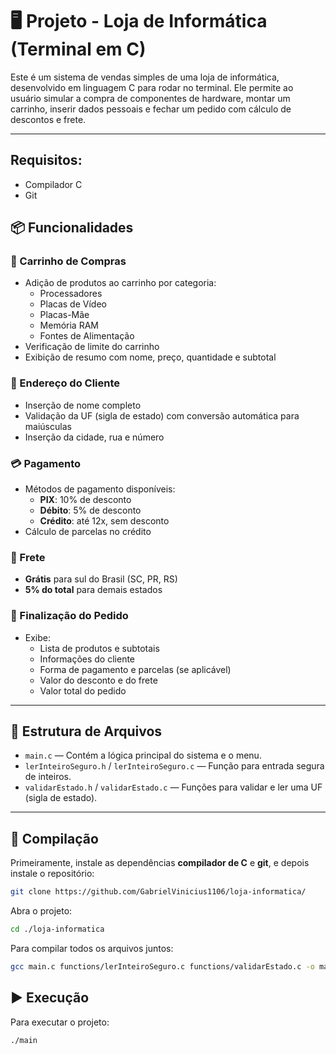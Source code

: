 # 🖥️ Projeto - Loja de Informática (Terminal em C)

Este é um sistema de vendas simples de uma loja de informática, desenvolvido em linguagem C para rodar no terminal. Ele permite ao usuário simular a compra de componentes de hardware, montar um carrinho, inserir dados pessoais e fechar um pedido com cálculo de descontos e frete.

---

## Requisitos: 

 - Compilador C
 - Git 

## 📦 Funcionalidades

### 🛒 Carrinho de Compras
- Adição de produtos ao carrinho por categoria:
  - Processadores
  - Placas de Vídeo
  - Placas-Mãe
  - Memória RAM
  - Fontes de Alimentação
- Verificação de limite do carrinho
- Exibição de resumo com nome, preço, quantidade e subtotal

### 📍 Endereço do Cliente
- Inserção de nome completo
- Validação da UF (sigla de estado) com conversão automática para maiúsculas
- Inserção da cidade, rua e número

### 💳 Pagamento
- Métodos de pagamento disponíveis:
  - **PIX**: 10% de desconto
  - **Débito**: 5% de desconto
  - **Crédito**: até 12x, sem desconto
- Cálculo de parcelas no crédito

### 🚚 Frete
- **Grátis** para sul do Brasil (SC, PR, RS)
- **5% do total** para demais estados

### 🧾 Finalização do Pedido
- Exibe:
  - Lista de produtos e subtotais
  - Informações do cliente
  - Forma de pagamento e parcelas (se aplicável)
  - Valor do desconto e do frete
  - Valor total do pedido

---

## 📂 Estrutura de Arquivos

- `main.c` — Contém a lógica principal do sistema e o menu.
- `lerInteiroSeguro.h` / `lerInteiroSeguro.c` — Função para entrada segura de inteiros.
- `validarEstado.h` / `validarEstado.c` — Funções para validar e ler uma UF (sigla de estado).

---

## 🔧 Compilação

Primeiramente, instale as dependências **compilador de C** e **git**, e depois instale o repositório:

```bash
git clone https://github.com/GabrielVinicius1106/loja-informatica/
```

Abra o projeto:

```bash
cd ./loja-informatica
```

Para compilar todos os arquivos juntos:

```bash
gcc main.c functions/lerInteiroSeguro.c functions/validarEstado.c -o main
```

## ▶️ Execução

Para executar o projeto:

```bash
./main



